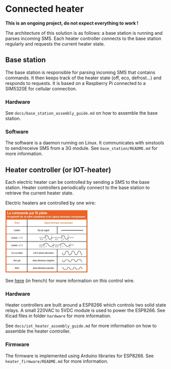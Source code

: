 # Connected heater

**This is an ongoing project, do not expect everything to work !**

The architecture of this solution is as follows: a base station is running and parses incoming SMS. Each heater controller connects to the base station regularly and requests the current heater state.

## Base station

The base station is responsible for parsing incoming SMS that contains commands. It then keeps track of the heater state (off, eco, defrost...) and responds to requests.
It is based on a Raspberry Pi connected to a SIM5320E for cellular connection.

### Hardware

See `docs/base_station_assembly_guide.md` on how to assemble the base station.

### Software

The software is a daemon running on Linux. It communicates with smstools to send/receive SMS from a 3G module.
See `base_station/README.md` for more information.

## Heater controller (or IOT-heater)

Each electric heater can be controlled by sending a SMS to the base station. Heater controllers periodically connect to the base station to retrieve the current heater state.

Electric heaters are controlled by one wire:

![heater control wire](docs/fil_pilote.png)

See [here](https://www.planete-domotique.com/blog/2012/01/05/piloter-un-radiateur-grace-a-son-fil-pilote/) (in french) for more information on this control wire.

### Hardware

Heater controllers are built around a ESP8266 which controls two solid state relays. A small 220VAC to 5VDC module is used to power the ESP8266.
See Kicad files in folder `hardware` for more information.

See `docs/iot_heater_assembly_guide.md` for more information on how to assemble the heater controller.

### Firmware

The firmware is implemented using Arduino libraries for ESP8266.
See `heater_firmware/README.md` for more information.

